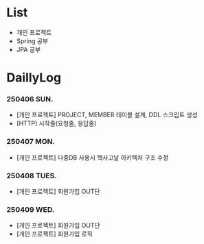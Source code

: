 # List
- 개인 프로젝트
- Spring 공부
- JPA 공부

# DaillyLog

### 250406 SUN.
- [개인 프로젝트] PROJECT, MEMBER 테이블 설계, DDL 스크립트 생성
- [HTTP] 시작줄(요청줄, 응답줄)

### 250407 MON.
- [개인 프로젝트] 다중DB 사용시 헥사고날 아키텍처 구조 수정

### 250408 TUES.
- [개인 프로젝트] 회원가입 OUT단

### 250409 WED.
- [개인 프로젝트] 회원가입 OUT단
- [개인 프로젝트] 회원가입 로직



